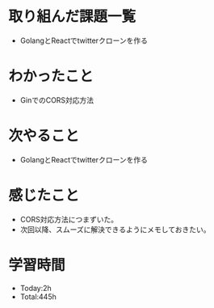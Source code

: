 # 取り組んだ課題一覧
- GolangとReactでtwitterクローンを作る
  
# わかったこと
- GinでのCORS対応方法

# 次やること
- GolangとReactでtwitterクローンを作る

# 感じたこと
- CORS対応方法につまずいた。
- 次回以降、スムーズに解決できるようにメモしておきたい。

# 学習時間
- Today:2h
- Total:445h
